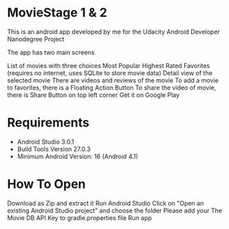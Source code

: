 # MovieStage 1 & 2
This is an android app developed by me for the Udacity Android Developer Nanodegree Project


The app has two main screens

List of movies with three choices
Most Popular
Highest Rated
Favorites (requires no internet, uses SQLite to store movie data)
Detail view of the selected movie
There are videos and reviews of the movie
To add a movie to favorites, there is a Floating Action Button
To share the video of movie, there is Share Button on top left corner
Get it on Google Play

# Requirements
* Android Studio 3.0.1
* Build Tools Version 27.0.3
* Minimum Android Version: 16 (Android 4.1)
# How To Open
Download as Zip and extract it
Run Android Studio
Click on "Open an existing Android Studio project" and choose the folder
Please add your The Movie DB API Key to gradle.properties file
Run app
